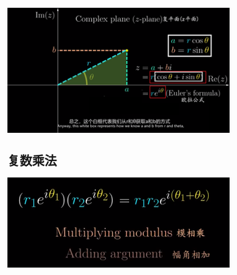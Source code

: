 ![](../../photo/Pasted%20image%2020240909182639.png)

# 复数乘法
![](../../photo/Pasted%20image%2020240909182732.png)

